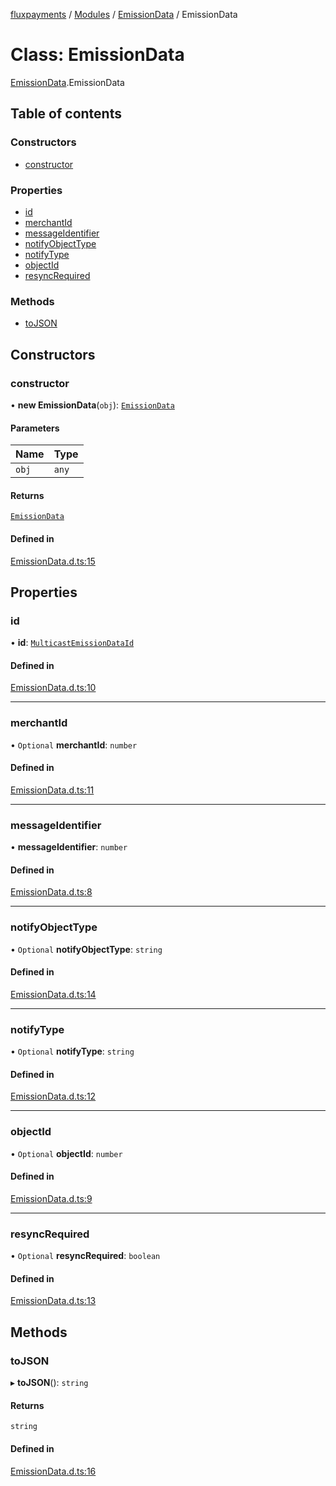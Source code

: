[fluxpayments](../README.md) / [Modules](../modules.md) / [EmissionData](../modules/EmissionData.md) / EmissionData

# Class: EmissionData

[EmissionData](../modules/EmissionData.md).EmissionData

## Table of contents

### Constructors

- [constructor](EmissionData.EmissionData.md#constructor)

### Properties

- [id](EmissionData.EmissionData.md#id)
- [merchantId](EmissionData.EmissionData.md#merchantid)
- [messageIdentifier](EmissionData.EmissionData.md#messageidentifier)
- [notifyObjectType](EmissionData.EmissionData.md#notifyobjecttype)
- [notifyType](EmissionData.EmissionData.md#notifytype)
- [objectId](EmissionData.EmissionData.md#objectid)
- [resyncRequired](EmissionData.EmissionData.md#resyncrequired)

### Methods

- [toJSON](EmissionData.EmissionData.md#tojson)

## Constructors

### constructor

• **new EmissionData**(`obj`): [`EmissionData`](EmissionData.EmissionData.md)

#### Parameters

| Name | Type |
| :------ | :------ |
| `obj` | `any` |

#### Returns

[`EmissionData`](EmissionData.EmissionData.md)

#### Defined in

[EmissionData.d.ts:15](https://github.com/fluxpayments1/fluxpayments_api_ts/blob/78e8be0f64a53d79657f3b6468d4899325fbcdc5/src/types/flux_types/EmissionData.d.ts#L15)

## Properties

### id

• **id**: [`MulticastEmissionDataId`](EmissionData.MulticastEmissionDataId.md)

#### Defined in

[EmissionData.d.ts:10](https://github.com/fluxpayments1/fluxpayments_api_ts/blob/78e8be0f64a53d79657f3b6468d4899325fbcdc5/src/types/flux_types/EmissionData.d.ts#L10)

___

### merchantId

• `Optional` **merchantId**: `number`

#### Defined in

[EmissionData.d.ts:11](https://github.com/fluxpayments1/fluxpayments_api_ts/blob/78e8be0f64a53d79657f3b6468d4899325fbcdc5/src/types/flux_types/EmissionData.d.ts#L11)

___

### messageIdentifier

• **messageIdentifier**: `number`

#### Defined in

[EmissionData.d.ts:8](https://github.com/fluxpayments1/fluxpayments_api_ts/blob/78e8be0f64a53d79657f3b6468d4899325fbcdc5/src/types/flux_types/EmissionData.d.ts#L8)

___

### notifyObjectType

• `Optional` **notifyObjectType**: `string`

#### Defined in

[EmissionData.d.ts:14](https://github.com/fluxpayments1/fluxpayments_api_ts/blob/78e8be0f64a53d79657f3b6468d4899325fbcdc5/src/types/flux_types/EmissionData.d.ts#L14)

___

### notifyType

• `Optional` **notifyType**: `string`

#### Defined in

[EmissionData.d.ts:12](https://github.com/fluxpayments1/fluxpayments_api_ts/blob/78e8be0f64a53d79657f3b6468d4899325fbcdc5/src/types/flux_types/EmissionData.d.ts#L12)

___

### objectId

• `Optional` **objectId**: `number`

#### Defined in

[EmissionData.d.ts:9](https://github.com/fluxpayments1/fluxpayments_api_ts/blob/78e8be0f64a53d79657f3b6468d4899325fbcdc5/src/types/flux_types/EmissionData.d.ts#L9)

___

### resyncRequired

• `Optional` **resyncRequired**: `boolean`

#### Defined in

[EmissionData.d.ts:13](https://github.com/fluxpayments1/fluxpayments_api_ts/blob/78e8be0f64a53d79657f3b6468d4899325fbcdc5/src/types/flux_types/EmissionData.d.ts#L13)

## Methods

### toJSON

▸ **toJSON**(): `string`

#### Returns

`string`

#### Defined in

[EmissionData.d.ts:16](https://github.com/fluxpayments1/fluxpayments_api_ts/blob/78e8be0f64a53d79657f3b6468d4899325fbcdc5/src/types/flux_types/EmissionData.d.ts#L16)
